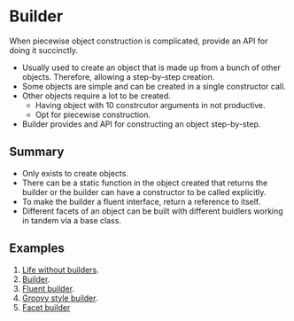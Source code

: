 # Builder
When piecewise object construction is complicated, provide an API for doing it succinctly.

* Usually used to create an object that is made up from a bunch of other objects. Therefore, allowing a step-by-step creation.
* Some objects are simple and can be created in a single constructor call.
* Other objects require a lot to be created.
  - Having object with 10 constrcutor arguments in not productive.
  - Opt for piecewise construction.
* Builder provides and API for constructing an object step-by-step.

## Summary

* Only exists to create objects.
* There can be a static function in the object created that returns the builder or the builder can have a constructor to be called explicitly.
* To make the builder a fluent interface, return a reference to itself.
* Different facets of an object can be built with different buidlers working in tandem via a base class.

## Examples
1. [Life without builders](1_life_without_builders.cpp).
2. [Builder](2_builder.cpp).
3. [Fluent builder](3_fluent_builder.cpp).
4. [Groovy style builder](4_groovy_style_builder.cpp).
5. [Facet builder](./5_facet_builder)
